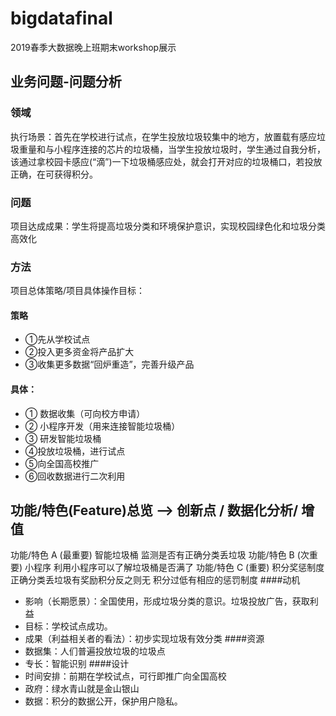 # bigdatafinal
2019春季大数据晚上班期末workshop展示
## 业务问题-问题分析
### 领域
执行场景：首先在学校进行试点，在学生投放垃圾较集中的地方，放置载有感应垃圾重量和与小程序连接的芯片的垃圾桶，当学生投放垃圾时，学生通过自我分析，该通过拿校园卡感应(“滴”)一下垃圾桶感应处，就会打开对应的垃圾桶口，若投放正确，在可获得积分。
 
### 问题
项目达成成果：学生将提高垃圾分类和环境保护意识，实现校园绿色化和垃圾分类高效化
 
### 方法
项目总体策略/项目具体操作目标：
#### 策略
* ①先从学校试点 
* ②投入更多资金将产品扩大 
* ③收集更多数据“回炉重造”，完善升级产品
#### 具体：
* ① 数据收集（可向校方申请）
* ② 小程序开发（用来连接智能垃圾桶）
* ③ 研发智能垃圾桶
* ④投放垃圾桶，进行试点
* ⑤向全国高校推广
* ⑥回收数据进行二次利用
## 功能/特色(Feature)总览 --> 创新点 / 数据化分析/ 增值
功能/特色 A (最重要) 智能垃圾桶 监测是否有正确分类丢垃圾
功能/特色 B  (次重要) 小程序  利用小程序可以了解垃圾桶是否满了
功能/特色 C (重要) 积分奖惩制度 正确分类丢垃圾有奖励积分反之则无 积分过低有相应的惩罚制度
####动机
- 影响（长期愿景）：全国使用，形成垃圾分类的意识。垃圾投放广告，获取利益
- 目标：学校试点成功。
- 成果（利益相关者的看法）：初步实现垃圾有效分类
####资源
- 数据集：人们普遍投放垃圾的垃圾点
- 专长：智能识别
####设计
- 时间安排：前期在学校试点，可行即推广向全国高校 
- 政府：绿水青山就是金山银山 
- 数据：积分的数据公开，保护用户隐私。
 
